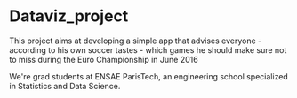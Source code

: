 # Dataviz_project
This project aims at developing a simple app that advises everyone - according to his own soccer tastes - which games he should make sure not to miss during the Euro Championship in June 2016

We're grad students at ENSAE ParisTech, an engineering school specialized in Statistics and Data Science.
